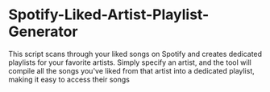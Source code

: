 # Spotify-Liked-Artist-Playlist-Generator
This script scans through your liked songs on Spotify and creates dedicated playlists for your favorite artists. Simply specify an artist, and the tool will compile all the songs you've liked from that artist into a dedicated playlist, making it easy to access their songs

